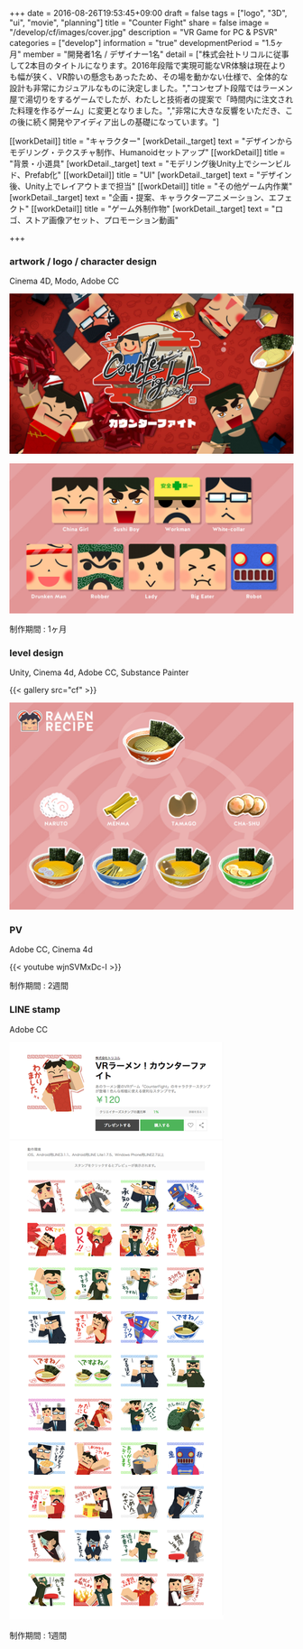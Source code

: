 +++
date = 2016-08-26T19:53:45+09:00
draft = false
tags = ["logo", "3D", "ui", "movie", "planning"]
title = "Counter Fight"
share = false
image = "/develop/cf/images/cover.jpg"
description = "VR Game for PC & PSVR"
categories = ["develop"]
information = "true"
developmentPeriod = "1.5ヶ月"
member = "開発者1名 / デザイナー1名"
detail = ["株式会社トリコルに従事して2本目のタイトルになります。2016年段階で実現可能なVR体験は現在よりも幅が狭く、VR酔いの懸念もあったため、その場を動かない仕様で、全体的な設計も非常にカジュアルなものに決定しました。","コンセプト段階ではラーメン屋で湯切りをするゲームでしたが、わたしと技術者の提案で「時間内に注文された料理を作るゲーム」に変更となりました。","非常に大きな反響をいただき、この後に続く開発やアイディア出しの基礎になっています。"]

[[workDetail]]
  title = "キャラクター"
  [workDetail._target]
    text = "デザインからモデリング・テクスチャ制作、Humanoidセットアップ"
[[workDetail]]
  title = "背景・小道具"
  [workDetail._target]
    text = "モデリング後Unity上でシーンビルド、Prefab化"
[[workDetail]]
  title = "UI"
  [workDetail._target]
    text = "デザイン後、Unity上でレイアウトまで担当"
[[workDetail]]
  title = "その他ゲーム内作業"
  [workDetail._target]
    text = "企画・提案、キャラクターアニメーション、エフェクト"
[[workDetail]]
  title = "ゲーム外制作物"
  [workDetail._target]
    text = "ロゴ、ストア画像アセット、プロモーション動画"

+++

### artwork / logo / character design

Cinema 4D, Modo, Adobe CC

![](images/cover.jpg)

![](images/face.jpg)

制作期間 : 1ヶ月

### level design

Unity, Cinema 4d, Adobe CC, Substance Painter

{{< gallery src="cf" >}}

![](images/recipe.jpg)

### PV

Adobe CC, Cinema 4d

{{< youtube wjnSVMxDc-I >}}

制作期間 : 2週間

### LINE stamp

Adobe CC

![](images/stamp.jpg)

制作期間 : 1週間

